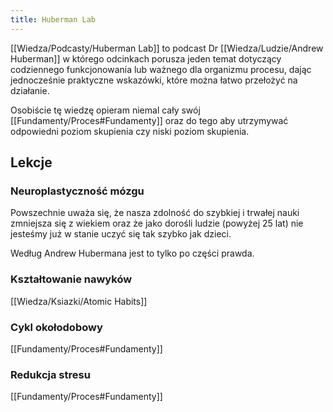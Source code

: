```yaml
---
title: Huberman Lab
---
```


[[Wiedza/Podcasty/Huberman Lab]] to podcast Dr [[Wiedza/Ludzie/Andrew Huberman]] w którego odcinkach porusza jeden temat dotyczący codziennego funkcjonowania lub ważnego dla organizmu procesu, dając jednocześnie praktyczne wskazówki, które można łatwo przełożyć na działanie. 

Osobiście tę wiedzę opieram niemal cały swój [[Fundamenty/Proces#Fundamenty]] oraz do tego aby utrzymywać odpowiedni poziom skupienia czy niski poziom skupienia.

## Lekcje

### Neuroplastyczność mózgu
Powszechnie uważa się, że nasza zdolność do szybkiej i trwałej nauki zmniejsza się z wiekiem oraz że jako dorośli ludzie (powyżej 25 lat) nie jesteśmy już w stanie uczyć się tak szybko jak dzieci. 

Według Andrew Hubermana jest to tylko po części prawda.

### Kształtowanie nawyków
[[Wiedza/Ksiazki/Atomic Habits]]

### Cykl okołodobowy
[[Fundamenty/Proces#Fundamenty]]

### Redukcja stresu
[[Fundamenty/Proces#Fundamenty]]
